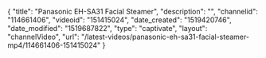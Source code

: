 {
    "title": "Panasonic EH-SA31 Facial Steamer",
    "description": "",
    "channelid": "114661406",
    "videoid": "151415024",
    "date_created": "1519420746",
    "date_modified": "1519687822",
    "type": "captivate",
    "layout": "channelVideo",
    "url": "\/latest-videos\/panasonic-eh-sa31-facial-steamer-mp4\/114661406-151415024"
}